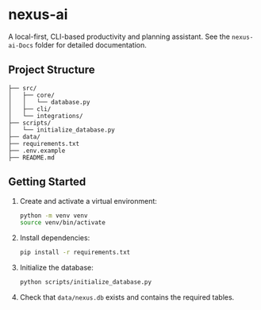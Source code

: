 # nexus-ai

A local-first, CLI-based productivity and planning assistant. See the `nexus-ai-Docs` folder for detailed documentation.

## Project Structure

```
├── src/
│   ├── core/
│   │   └── database.py
│   ├── cli/
│   └── integrations/
├── scripts/
│   └── initialize_database.py
├── data/
├── requirements.txt
├── .env.example
├── README.md
```

## Getting Started

1. Create and activate a virtual environment:
   ```bash
   python -m venv venv
   source venv/bin/activate
   ```
2. Install dependencies:
   ```bash
   pip install -r requirements.txt
   ```
3. Initialize the database:
   ```bash
   python scripts/initialize_database.py
   ```
4. Check that `data/nexus.db` exists and contains the required tables.